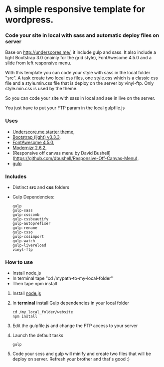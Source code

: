 A simple responsive template for wordpress. 
=================================

### Code your site in local with sass and automatic deploy files on server

Base on http://underscores.me/, it include gulp and sass. It also include a light Bootstrap 3.0 (mainly for the grid style),  FontAwesome 4.5.0 and a slide from left responsive menu.

With this template you can code your style with sass in the local folder "src". A task create two local css files, one style.css which is a classic css file and a style.min.css file that is deploy on the server by vinyl-ftp. Only style.min.css is used by the theme. 

So you can code your site with sass in local and see in live on the server.

You just have to put your FTP param in the local gulpfile.js

### Uses

* [Underscore.me starter theme](http://underscores.me/),
* [Bootstrap (light) v3.3.3](http://getbootstrap.com/),
* [FontAwesome 4.5.0](https://fortawesome.github.io/Font-Awesome/),
* [Modernizr 2.6.2](https://modernizr.com/),
* [Responsive off canvas menu by David Bushell] (https://github.com/dbushell/Responsive-Off-Canvas-Menu),
* [gulp](http://gulpjs.com/)

### Includes

* Distinct **src** and **css** folders
* Gulp Dependencies:

	```shell
	gulp
	gulp-sass
	gulp-csscomb
	gulp-cssbeautify
	gulp-autoprefixer
	gulp-rename
	gulp-csso
	gulp-cssimport
	gulp-watch
	gulp-livereload
	vinyl-ftp
	```
### How to use

* Install node.js
* In terminal tape "cd /mypath-to-my-local-folder"
* Then tape npm install

1. Install [node.js](http://nodejs.org/)
2. In **terminal** install Gulp dependencies in your local folder

	```shell
	cd /my_local_folder/website
	npm install
	```

3. Edit the gulpfile.js and change the FTP access to your server

4. Launch the default tasks

	```shell
	gulp
	```

5. Code your scss and gulp will minify and create two files that will be deploy on server. Refresh your brother and that's good :)
